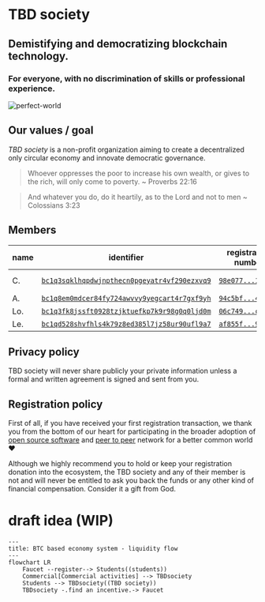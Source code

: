 # TBD society

## Demistifying and democratizing blockchain technology.

### For everyone, with no discrimination of skills or professional experience.

![perfect-world](https://github.com/user-attachments/assets/e30e84b8-5544-4301-a9fc-6da89f09e088)

## Our values / goal

*TBD society* is a non-profit organization aiming to create a decentralized only circular economy and innovate democratic governance.

> Whoever oppresses the poor to increase his own wealth, or gives to the rich, will only come to poverty. ~ Proverbs 22:16

> And whatever you do, do it heartily, as to the Lord and not to men ~ Colossians 3:23

## Members

| name | identifier | registration number | certificate |
|------|------------|---------------------|-------------|
| C. | [`bc1q3sqklhqpdwjnpthecn0pgeyatr4vf290ezxvq9`](https://mempool.space/address/bc1q3sqklhqpdwjnpthecn0pgeyatr4vf290ezxvq9) | [`98e077...1c84ac`](https://mempool.space/tx/98e07795a8ca6452088ba64c2de4802c2c16ee733b6718da5a8a436ed31c84ac) | in progress |
| A. | [`bc1q8em0mdcer84fy724awvvy9yegcart4r7gxf9yh`](https://mempool.space/address/bc1q8em0mdcer84fy724awvvy9yegcart4r7gxf9yh) | [`94c5bf...442515`](https://mempool.space/tx/94c5bf1f0373c0cc4924c454719ca0a89728697d160cca05fa79fc12e9442515) | pending |
| Lo. | [`bc1q3fk8jssft0928tzjktuefkp7k9r98g0q0ljd0m`](https://mempool.space/address/bc1q3fk8jssft0928tzjktuefkp7k9r98g0q0ljd0m) | [`06c749...c1b6cf`](https://mempool.space/tx/06c74924a411095ec6072f17005209daf05cf66eb87bce0d8c0c8201fac1b6cf) | to renew |
| Le. | [`bc1qd528shvfhls4k79z8ed385l7jz58ur90ufl9a7`](https://mempool.space/address/bc1qd528shvfhls4k79z8ed385l7jz58ur90ufl9a7) | [`af855f...97153f`](https://mempool.space/tx/af855f8dcaad737e05365733b89995c7ffd6ab75f46021ff2b4f5b318297153f) | to renew |

## Privacy policy

TBD society will never share publicly your private information unless a formal and written agreement is signed and sent from you.

## Registration policy

First of all, if you have received your first registration transaction, we thank you from the bottom of our heart for participating in the broader adoption of [open source software](https://en.wikipedia.org/wiki/Open_source) and [peer to peer](https://en.wikipedia.org/wiki/Peer-to-peer) network for a better common world ❤️

Although we highly recommend you to hold or keep your registration donation into the ecosystem, the TBD society and any of their member is not and will never be entitled to ask you back the funds or any other kind of financial compensation. Consider it a gift from God.

# draft idea (WIP)

```mermaid
---
title: BTC based economy system - liquidity flow
---
flowchart LR
    Faucet --register--> Students((students))
    Commercial[Commercial activities] --> TBDsociety
    Students --> TBDsociety((TBD society))
    TBDsociety -.find an incentive.-> Faucet
```
